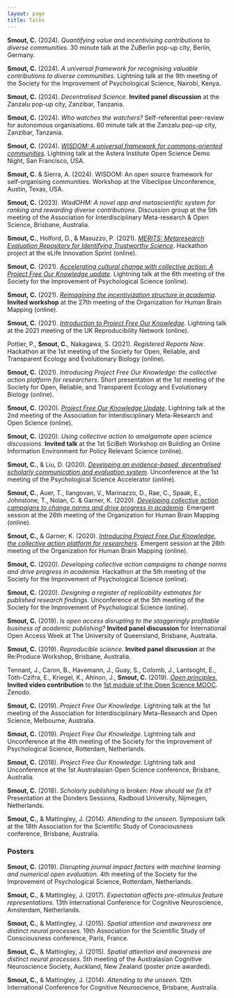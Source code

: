 ```yaml
---
layout: page
title: Talks
---
```


**Smout, C.** (2024). _Quantifying value and incentivising contributions to diverse communities_. 30 minute talk at the ZuBerlin pop-up city, Berlin, Germany.

**Smout, C.** (2024). _A universal framework for recognising valuable contributions to diverse communities_. Lightning talk at the 9th meeting of the Society for the Improvement of Psychological Science, Nairobi, Kenya.

**Smout, C.** (2024). _Decentralised Science_. **Invited panel discussion** at the Zanzalu pop-up city, Zanzibar, Tanzania.

**Smout, C.** (2024). _Who watches the watchers?_ Self-referential peer-review for autonomous organisations. 60 minute talk at the Zanzalu pop-up city, Zanzibar, Tanzania.

**Smout, C.** (2024). [_WISDOM: A universal framework for commons-oriented communities_](https://youtu.be/yUmmEZqdGRw?si=mnFnqvaufWGREPeE). Lightning talk at the Astera Institute Open Science Demo Night, San Francisco, USA.

**Smout, C.** & Sierra, A. (2024). WISDOM: An open source framework for self-organising communities. Workshop at the Vibeclipse Unconference, Austin, Texas, USA.

**Smout, C.** (2023). _WisdOHM: A novel app and metascientific system for ranking and rewarding diverse contributions_. Discussion group at the 5th meeting of the Association for Interdisciplinary Meta-research & Open Science, Brisbane, Australia.

**Smout, C.**, Holford, D., & Masuzzo, P. (2021). [_MERITS: Metaresearch Evaluation Repository for Identifying Trustworthy Science_](https://youtu.be/_ee4ESnzI40?si=r4OlfI4baxOKZMT5). Hackathon project at the eLife Innovation Sprint (online).

**Smout, C.** (2021). [_Accelerating cultural change with collective action: A Project Free Our Knowledge update_](https://youtu.be/GYja8wMob4c). Lightning talk at the 6th meeting of the Society for the Improvement of Psychological Science (online).

**Smout, C.** (2021). [_Reimagining the incentivization structure in academia_](https://youtu.be/Q33K-nkzHj0). **Invited workshop** at the 27th meeting of the Organization for Human Brain Mapping (online).

**Smout, C.** (2021). [_Introduction to Project Free Our Knowledge_](https://youtu.be/1SQ-h5nYJm8). Lightning talk at the 2021 meeting of the UK Reproducibility Network (online).

Pottier, P., **Smout, C.**, Nakagawa, S. (2021). _Registered Reports Now_. Hackathon at the 1st meeting of the Society for Open, Reliable, and Transparent Ecology and Evolutionary Biology (online).

**Smout, C.** (2021). _Introducing Project Free Our Knowledge: the collective action platform for researchers_. Short presentation at the 1st meeting of the Society for Open, Reliable, and Transparent Ecology and Evolutionary Biology (online).

**Smout, C.** (2020). [_Project Free Our Knowledge Update_](https://youtu.be/vzB7Vh_gkLs). Lightning talk at the 2nd meeting of the Association for Interdisciplinary Meta-Research and Open Science (online).

**Smout, C.** (2020). _Using collective action to amalgamate open science discussions._ **Invited talk** at the 1st SciBeh Workshop on Building an Online Information Environment for Policy Relevant Science (online).

**Smout, C.**, & Liu, D. (2020). [_Developing an evidence-based, decentralised scholarly communication and evaluation system_](https://youtu.be/aKHMcTsO6Eg). Unconference at the 1st meeting of the Psychological Science Accelerator (online).

**Smout, C.**, Auer, T., Ilangovan, V., Marinazzo, D., Rae, C., Spaak, E., Johnstone, T., Nolan, C. & Garner, K. (2020). [_Developing collective action campaigns to change norms and drive progress in academia_](https://youtu.be/HIGPZxmc5xY). Emergent session at the 26th meeting of the Organization for Human Brain Mapping (online).

**Smout, C.**, & Garner, K. (2020). [_Introducing Project Free Our Knowledge, the collective action platform for researchers_](https://youtu.be/iN50OK1jL24). Emergent session at the 26th meeting of the Organization for Human Brain Mapping (online).

**Smout, C.** (2020). _Developing collective action campaigns to change norms and drive progress  in academia._ Hackathon at the 5th meeting of the Society for the Improvement of Psychological Science (online).

**Smout, C.** (2020). _Designing a register of replicability estimates for published research findings._ Unconference at the 5th meeting of the Society for the Improvement of Psychological Science (online).

**Smout, C.** (2019). _Is open access disrupting to the staggeringly profitable business of academic publishing?_ **Invited panel discussion** for International Open Access Week at The University of Queensland, Brisbane, Australia.

**Smout, C.** (2019). _Reproducible science._ **Invited panel discussion** at the Re:Produce Workshop, Brisbane, Australia.

Tennant, J., Caron, B., Havemann, J., Guay, S., Colomb, J., Lantsoght, E., Tóth-Czifra, E., Kriegel, K., Ahinon, J., **Smout, C.** (2019). [_Open principles._](https://youtu.be/45ZYwySQRzs) **Invited video contribution** to the [1st module of the Open Science MOOC](https://www.youtube.com/watch?v=qZ_NMoWrpm4). Zenodo.

**Smout, C.** (2019). _Project Free Our Knowledge._ Lightning talk at the 1st meeting of the Association for Interdisciplinary Meta-Research and Open Science, Melbourne, Australia.

**Smout, C.** (2019). _Project Free Our Knowledge._ Lightning talk and Unconference at the 4th meeting of the Society for the Improvement of Psychological Science, Rotterdam, Netherlands.

**Smout, C.** (2018). _Project Free Our Knowledge._ Lightning talk and Unconference at the 1st Australasian Open Science conference, Brisbane, Australia.

**Smout, C.** (2018). _Scholarly publishing is broken: How should we fix it?_ Presentation at the Donders Sessions, Radboud University, Nijmegen, Netherlands.

**Smout, C.**, & Mattingley, J. (2014). _Attending to the unseen._ Symposium talk at the 18th Association for the Scientific Study of Consciousness conference, Brisbane, Australia.

### Posters
**Smout, C.** (2019). _Disrupting journal impact factors with machine learning and numerical open evaluation._ 4th meeting of the Society for the Improvement of Psychological Science, Rotterdam, Netherlands.

**Smout, C.**, & Mattingley, J. (2017). _Expectation affects pre-stimulus feature representations._ 13th International Conference for Cognitive Neuroscience, Amsterdam, Netherlands. 

**Smout, C.**, & Mattingley, J. (2015). _Spatial attention and awareness are distinct neural processes._ 19th Association for the Scientific Study of Consciousness conference, Paris, France.

**Smout, C.**, & Mattingley, J. (2015). _Spatial attention and awareness are distinct neural processes._ 5th meeting of the Australasian Cognitive Neuroscience Society, Auckland, New Zealand (poster prize awarded). 

**Smout, C.**, & Mattingley, J. (2014). _Attending to the unseen._ 12th International Conference for Cognitive Neuroscience, Brisbane, Australia.
